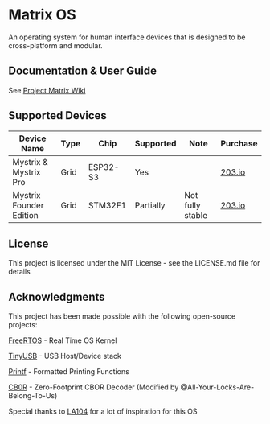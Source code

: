 # Matrix OS

An operating system for human interface devices that is designed to be cross-platform and modular.

## Documentation & User Guide

See [Project Matrix Wiki](matrix.203.io)

## Supported Devices
| Device Name            | Type | Chip     | Supported | Note              | Purchase                                       |
|------------------------|------|----------|-----------|-------------------|------------------------------------------------|
| Mystrix & Mystrix Pro  | Grid | ESP32-S3 | Yes       |                   | [203.io](https://203.io/products/mystrix-pro)   |
| Mystrix Founder Edition | Grid | STM32F1  | Partially | Not fully stable | [203.io](https://203.io/products/matrix-founder-edition) |

## License

This project is licensed under the MIT License - see the LICENSE.md file for details

## Acknowledgments
This project has been made possible with the following open-source projects:

[FreeRTOS](https://github.com/FreeRTOS/FreeRTOS-Kernel) - Real Time OS Kernel 

[TinyUSB](https://github.com/hathach/tinyusb) - USB Host/Device stack

[Printf](https://github.com/eyalroz/printf/) - Formatted Printing Functions

[CB0R](https://github.com/quartzjer/cb0r) -  Zero-Footprint CBOR Decoder (Modified by @All-Your-Locks-Are-Belong-To-Us)

Special thanks to [LA104](https://github.com/gabonator/LA104) for a lot of inspiration for this OS
